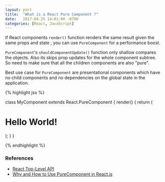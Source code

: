 ```yaml
---
layout: post
title:  "What is a React Pure Component ?"
date:   2017-04-25 14:01:00 -0700
categories: [React, JavaScript]
---
```


If React components `render()` function renders the same result given the same
props and state , you can use `PureComponent` for a performance boost.

`PureComponent`'s `shouldComponentUpdate()` function only shallow compares the objects.
Also its skips prop updates for the whole component subtree. So need to make 
sure that all the children components are also "pure".

Best use case for `PureComponent` are presentational components which have no 
child components and no dependencies on the global state in the application.

{% highlight jsx %}

class MyComponent extends React.PureComponent {
    render() {
        return (
            <h1>Hello World!</h1>
        );
    }
}

{% endhighlight %}

### References
- [React Top-Level API](https://facebook.github.io/react/docs/react-api.html#react.purecomponent)
- [Why and How to Use PureComponent in React.js](https://60devs.com/pure-component-in-react.html)